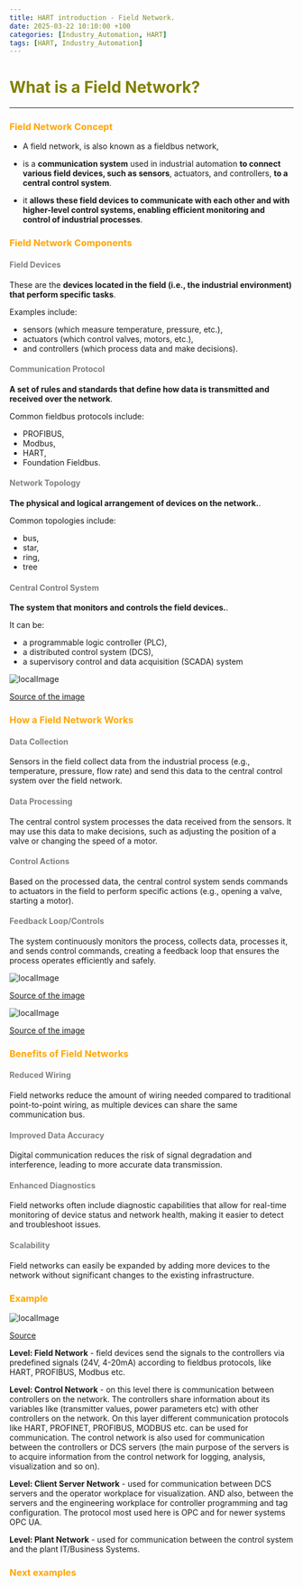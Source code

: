```yaml
---
title: HART introduction - Field Network.
date: 2025-03-22 10:10:00 +100
categories: [Industry_Automation, HART]
tags: [HART, Industry_Automation]
---
```


# <span style="color:olive">What is a Field Network?</span> 
---

### <span style="color:orange">Field Network Concept</span> 

- A field network, is also known as a fieldbus network, 

- is a <b>communication system</b> used in industrial automation <b>to connect various field devices, such as sensors</b>, actuators, and controllers, <b>to a central control system</b>. 

- it <b>allows these field devices to communicate with each other and with higher-level control systems, enabling efficient monitoring and control of industrial processes</b>.

### <span style="color:orange">Field Network Components</span> 
#### <span style="color:gray">Field Devices</span> 
These are the <b>devices located in the field (i.e., the industrial environment) that perform specific tasks</b>. 

Examples include:
- sensors (which measure temperature, pressure, etc.), 
- actuators (which control valves, motors, etc.), 
- and controllers (which process data and make decisions).

#### <span style="color:gray">Communication Protocol</span> 
<b>A set of rules and standards that define how data is transmitted and received over the network</b>. 

Common fieldbus protocols include:
<ul> 
    <li>PROFIBUS,</li> 
    <li>Modbus,</li> 
    <li>HART,</li> 
    <li>Foundation Fieldbus.</li>
</ul>

#### <span style="color:gray">Network Topology</span> 
<b>The physical and logical arrangement of devices on the network.</b>. 

Common topologies include:
<ul> 
<li>bus,</li> 
<li>star,</li> 
<li>ring,</li> 
<li>tree</li>
</ul>

#### <span style="color:gray">Central Control System</span> 
<b>The system that monitors and controls the field devices.</b>. 

It can be:
<ul> 
<li>a programmable logic controller (PLC),</li> 
<li>a distributed control system (DCS),</li> 
<li>a supervisory control and data acquisition (SCADA) system</li> 
</ul>

![localImage](/assets/images/industry_automation/field_network_structure.png)

[Source of the image](https://www.ia.omron.com/support/guide/23/introduction.html)


### <span style="color:orange">How a Field Network Works</span> 
#### <span style="color:gray">Data Collection</span>
Sensors in the field collect data from the industrial process (e.g., temperature, pressure, flow rate) and send this data to the central control system over the field network. 

#### <span style="color:gray">Data Processing</span>
The central control system processes the data received from the sensors. It may use this data to make decisions, such as adjusting the position of a valve or changing the speed of a motor.

#### <span style="color:gray">Control Actions</span>
Based on the processed data, the central control system sends commands to actuators in the field to perform specific actions (e.g., opening a valve, starting a motor).

#### <span style="color:gray">Feedback Loop/Controls</span>
The system continuously monitors the process, collects data, processes it, and sends control commands, creating a feedback loop that ensures the process operates efficiently and safely.

![localImage](/assets/images/industry_automation/feedback_controls1.png)

[Source of the image](https://www.britannica.com/technology/automation/Feedback-controls)

![localImage](/assets/images/industry_automation/feedback_controls2.png)

[Source of the image](https://www.electronics-tutorials.ws/systems/closed-loop-system.html)


### <span style="color:orange">Benefits of Field Networks</span>
#### <span style="color:gray">Reduced Wiring</span>
Field networks reduce the amount of wiring needed compared to traditional point-to-point wiring, as multiple devices can share the same communication bus.

#### <span style="color:gray">Improved Data Accuracy</span>
Digital communication reduces the risk of signal degradation and interference, leading to more accurate data transmission.

#### <span style="color:gray">Enhanced Diagnostics</span>
Field networks often include diagnostic capabilities that allow for real-time monitoring of device status and network health, making it easier to detect and troubleshoot issues.

#### <span style="color:gray">Scalability</span>
Field networks can easily be expanded by adding more devices to the network without significant changes to the existing infrastructure.

### <span style="color:orange">Example</span>

![localImage](/assets/images/industry_automation/example_field_network1.png)

[Source](https://zipautomations.com/2024/07/31/abb-800xa-dcs-system-architecture/)

<b>Level: Field Network</b> - field devices send the signals to the controllers via predefined signals (24V, 4-20mA) according to fieldbus protocols, like HART, PROFIBUS, Modbus etc.

<b>Level: Control Network</b> - on this level there is communication between controllers on the network.
The controllers share information about its variables like (transmitter values, power parameters etc) with other controllers on the network.
On this layer different communication protocols like HART, PROFINET, PROFIBUS, MODBUS etc. can be used for communication.
The control network is also used for communication between the controllers or DCS servers (the main purpose of the servers is to acquire information from the control network for logging, analysis, visualization and so on).

<b>Level: Client Server Network</b> - used for communication between DCS servers and the operator workplace for visualization. AND also, between the servers and the engineering workplace for controller programming and tag configuration. The protocol most used here is OPC and for newer systems OPC UA.

<b>Level: Plant Network</b> - used for communication between the control system and the plant IT/Business Systems.

### <span style="color:orange">Next examples</span>
